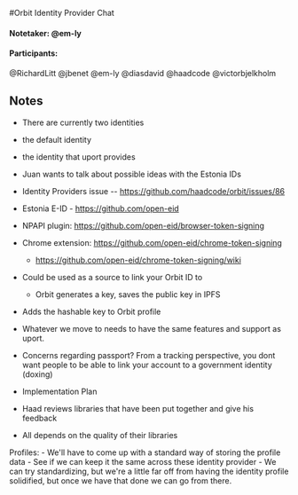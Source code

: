 #Orbit Identity Provider Chat

#### Notetaker: @em-ly
#### Participants:

@RichardLitt
@jbenet
@em-ly
@diasdavid
@haadcode
@victorbjelkholm


## Notes

 - There are currently two identities
 - the default identity
 - the identity that uport provides

 - Juan wants to talk about possible ideas with the Estonia IDs
  - Identity Providers issue -- https://github.com/haadcode/orbit/issues/86
  - Estonia E-ID - https://github.com/open-eid
  - NPAPI plugin: https://github.com/open-eid/browser-token-signing
  - Chrome extension: https://github.com/open-eid/chrome-token-signing
    - https://github.com/open-eid/chrome-token-signing/wiki

 - Could be used as a source to link your Orbit ID to
     - Orbit generates a key, saves the public key in IPFS
- Adds the hashable key to Orbit profile
 - Whatever we move to needs to have the same features and support as uport.

 - Concerns regarding passport?
From a tracking perspective, you dont want people to be able to link your account to a government identity (doxing)

 - Implementation Plan
 - Haad reviews libraries that have been put together and give his feedback
 - All depends on the quality of their libraries

Profiles:
    - We'll have to come up with a standard way of storing the profile data
    - See if we can keep it the same across these identity provider
     - We can try standardizing, but we're a little far off from having the identity profile solidified, but once we have that done we can go from there.
